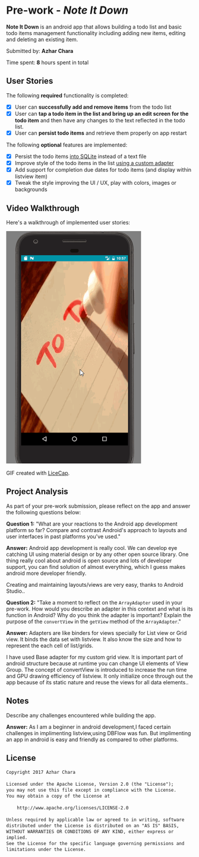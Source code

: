 # Pre-work - *Note It Down*

**Note It Down** is an android app that allows building a todo list and basic todo items management functionality including adding new items, editing and deleting an existing item.

Submitted by: **Azhar Chara**

Time spent: **8** hours spent in total

## User Stories

The following **required** functionality is completed:

* [x] User can **successfully add and remove items** from the todo list
* [x] User can **tap a todo item in the list and bring up an edit screen for the todo item** and then have any changes to the text reflected in the todo list.
* [x] User can **persist todo items** and retrieve them properly on app restart

The following **optional** features are implemented:

* [x] Persist the todo items [into SQLite](http://guides.codepath.com/android/Persisting-Data-to-the-Device#sqlite) instead of a text file
* [x] Improve style of the todo items in the list [using a custom adapter](http://guides.codepath.com/android/Using-an-ArrayAdapter-with-ListView)
* [x] Add support for completion due dates for todo items (and display within listview item)
* [x] Tweak the style improving the UI / UX, play with colors, images or backgrounds

## Video Walkthrough

Here's a walkthrough of implemented user stories:

<img src='https://github.com/azharchara/NoteItDown/blob/master/Video_walkthrough.gif' title='Video Walkthrough' width='' alt='Video Walkthrough' />

GIF created with [LiceCap](http://www.cockos.com/licecap/).

## Project Analysis

As part of your pre-work submission, please reflect on the app and answer the following questions below:

**Question 1:** "What are your reactions to the Android app development platform so far? Compare and contrast Android's approach to layouts and user interfaces in past platforms you've used."

**Answer:** Android app development is really cool. We can develop eye catching UI using material design or by any other open source library. One thing really cool about android is open source and lots of developer support, you can find solution of almost everything, which I guess makes android more developer friendly.

Creating and maintaining  layouts/views are very easy, thanks to Android Studio..

**Question 2:** "Take a moment to reflect on the `ArrayAdapter` used in your pre-work. How would you describe an adapter in this context and what is its function in Android? Why do you think the adapter is important? Explain the purpose of the `convertView` in the `getView` method of the `ArrayAdapter`."

**Answer:** Adapters are like binders for views specially for List view or Grid view. It binds the data set with listview. It also know the size and how to represent the each cell of list/grids.

I have used Base adapter for my custom grid view. It is important part of android structure because at runtime you can change UI elements of View Group.
The concept of convertView is introduced to increase the run time and GPU drawing efficiency of listview. It only initialize once through out the app because of its static nature and reuse the views for all data elements..

## Notes

Describe any challenges encountered while building the app.

**Answer:** As I am a beginner in android development,I faced certain challenges in implimenting listview,using DBFlow was fun.
			But implimenting an app in android is easy and friendly as compared to other platforms.	


## License

    Copyright 2017 Azhar Chara

    Licensed under the Apache License, Version 2.0 (the "License");
    you may not use this file except in compliance with the License.
    You may obtain a copy of the License at

        http://www.apache.org/licenses/LICENSE-2.0

    Unless required by applicable law or agreed to in writing, software
    distributed under the License is distributed on an "AS IS" BASIS,
    WITHOUT WARRANTIES OR CONDITIONS OF ANY KIND, either express or implied.
    See the License for the specific language governing permissions and
    limitations under the License.

